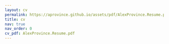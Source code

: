 ```yaml
---
layout: cv
permalink: https://aprovince.github.io/assets/pdf/AlexProvince.Resume.pdf
title: cv
nav: true
nav_order: 0
cv_pdf: AlexProvince.Resume.pdf
---
```

